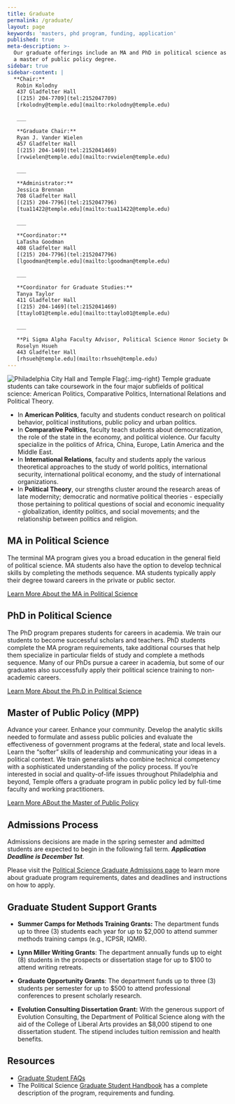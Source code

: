 ```yaml
---
title: Graduate
permalink: /graduate/
layout: page
keywords: 'masters, phd program, funding, application'
published: true
meta-description: >-
  Our graduate offerings include an MA and PhD in political science as well as
  a master of public policy degree.
sidebar: true
sidebar-content: |
  **Chair:**  
   Robin Kolodny  
   437 Gladfelter Hall  
   [(215) 204-7709](tel:2152047709)  
   [rkolodny@temple.edu](mailto:rkolodny@temple.edu)  
   
   ___
   
   **Graduate Chair:**  
   Ryan J. Vander Wielen  
   457 Gladfelter Hall  
   [(215) 204-1469](tel:2152041469)  
   [rvwielen@temple.edu](mailto:rvwielen@temple.edu)  
   
   ___
   
   **Administrator:**  
   Jessica Brennan  
   708 Gladfelter Hall  
   [(215) 204-7796](tel:2152047796)  
   [tua11422@temple.edu](mailto:tua11422@temple.edu)  
      
   ___
   
   **Coordinator:**  
   LaTasha Goodman  
   408 Gladfelter Hall  
   [(215) 204-7796](tel:2152047796)  
   [lgoodman@temple.edu](mailto:lgoodman@temple.edu)  
      
   ___
   
   **Coordinator for Graduate Studies:**  
   Tanya Taylor  
   411 Gladfelter Hall  
   [(215) 204-1469](tel:2152041469)  
   [ttaylo01@temple.edu](mailto:ttaylo01@temple.edu)  
   
   ___
   
   **Pi Sigma Alpha Faculty Advisor, Political Science Honor Society Delta Rho Chapter:**  
   Roselyn Hsueh  
   443 Gladfelter Hall  
   [rhsueh@temple.edu](mailto:rhsueh@temple.edu)
---
```

![Philadelphia City Hall and Temple Flag]({{site.baseurl}}/media/Temple-Flag-and-City-Hall.jpg){:.img-right}
Temple graduate students can take coursework in the four major subfields of political science: American Politics, Comparative Politics, International Relations and Political Theory.

- In **American Politics**, faculty and students conduct research on political behavior, political institutions, public policy and urban politics.
- In **Comparative Politics**, faculty teach students about democratization, the role of the state in the economy, and political violence. Our faculty specialize in the politics of Africa, China, Europe, Latin America and the Middle East.
- In **International Relations**, faculty and students apply the various theoretical approaches to the study of world politics, international security, international political economy, and the study of international organizations.
- In **Political Theory**, our strengths cluster around the research areas of late modernity; democratic and normative political theories - especially those pertaining to political questions of social and economic inequality - globalization, identity politics, and social movements; and the relationship between politics and religion.

## MA in Political Science
The terminal MA program gives you a broad education in the general field of political science. MA students also have the option to develop technical skills by completing the methods sequence. MA students typically apply their degree toward careers in the private or public sector.

[Learn More About the MA in Political Science](http://bulletin.temple.edu/graduate/scd/cla/political-science-ma/)

## PhD in Political Science
The PhD program prepares students for careers in academia. We train our students to become successful scholars and teachers. PhD students complete the MA program requirements, take additional courses that help them specialize in particular fields of study and complete a methods sequence. Many of our PhDs pursue a career in academia, but some of our graduates also successfully apply their political science training to non-academic careers.

[Learn More About the Ph.D in Political Science](http://bulletin.temple.edu/graduate/scd/cla/political-science-phd/)

## Master of Public Policy (MPP)
Advance your career. Enhance your community. Develop the analytic skills needed to formulate and assess public policies and evaluate the effectiveness of government programs at the federal, state and local levels. Learn the “softer” skills of leadership and communicating your ideas in a political context. We train generalists who combine technical competency with a sophisticated understanding of the policy process. If you’re interested in social and quality-of-life issues throughout Philadelphia and beyond, Temple offers a graduate program in public policy led by full-time faculty and working practitioners.

[Learn More ABout the Master of Public Policy](https://www.cla.temple.edu/public-policy/mpp-degree/)

## Admissions Process 
Admissions decisions are made in the spring semester and admitted students are expected to begin in the following fall term. _**Application Deadline is December 1st**_. 

Please visit the [Political Science Graduate Admissions page](https://liberalarts.temple.edu/admissions/graduate/political-science) to learn more about graduate program requirements, dates and deadlines and instructions on how to apply.

## Graduate Student Support Grants
- **Summer Camps for Methods Training Grants:** 
 The department funds up to three (3) students each year for up to $2,000 to attend summer methods training camps (e.g., ICPSR, IQMR).

- **Lynn Miller Writing Grants**: 
The department annually funds up to eight (8) students in the prospects or dissertation stage for up to $100 to attend writing retreats.

- **Graduate Opportunity Grants**:
The department funds up to three (3) students per semester for up to $500 to attend professional conferences to present scholarly research.

- **Evolution Consulting Dissertation Grant:** 
With the generous support of Evolution Consulting, the Department of Political Science along with the aid of the College of Liberal Arts provides an $8,000 stipend to one dissertation student. The stipend includes tuition remission and health benefits.

## Resources 

- [Graduate Student FAQs](https://liberalarts.temple.edu/sites/liberalarts/files/PolySci%20Graduate%20Frequently%20Asked%20Questions.pdf)
- The Political Science [Graduate Student Handbook](http://www.cla.temple.edu/politicalscience/files/2014/02/GradHandbookSept2013_Revised.pdf) has a complete description of the program, requirements and funding.
